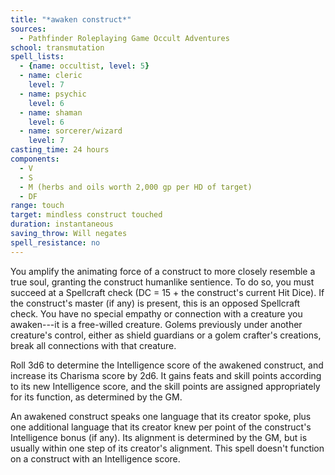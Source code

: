 ```yaml
---
title: "*awaken construct*"
sources:
  - Pathfinder Roleplaying Game Occult Adventures
school: transmutation
spell_lists:
  - {name: occultist, level: 5}
  - name: cleric
    level: 7
  - name: psychic
    level: 6
  - name: shaman
    level: 6
  - name: sorcerer/wizard
    level: 7
casting_time: 24 hours
components:
  - V
  - S
  - M (herbs and oils worth 2,000 gp per HD of target)
  - DF
range: touch
target: mindless construct touched
duration: instantaneous
saving_throw: Will negates
spell_resistance: no
---
```


You amplify the animating force of a construct to more closely resemble a true soul, granting the construct humanlike sentience. To do so, you must succeed at a Spellcraft check (DC = 15 + the construct's current Hit Dice). If the construct's master (if any) is present, this is an opposed Spellcraft check. You have no special empathy or connection with a creature you awaken---it is a free-willed creature. Golems previously under another creature's control, either as shield guardians or a golem crafter's creations, break all connections with that creature.

Roll 3d6 to determine the Intelligence score of the awakened construct, and increase its Charisma score by 2d6. It gains feats and skill points according to its new Intelligence score, and the skill points are assigned appropriately for its function, as determined by the GM.

An awakened construct speaks one language that its creator spoke, plus one additional language that its creator knew per point of the construct's Intelligence bonus (if any). Its alignment is determined by the GM, but is usually within one step of its creator's alignment. This spell doesn't function on a construct with an Intelligence score.
